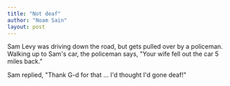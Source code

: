 ```yaml
---
title: "Not deaf"
author: "Noam Sain"
layout: post
---
```


Sam Levy was driving down the road, but gets pulled over by a policeman. Walking up to Sam's car, the policeman says, "Your wife fell out the car 5 miles back."

Sam replied, "Thank G-d for that ... I'd thought I'd gone deaf!"
